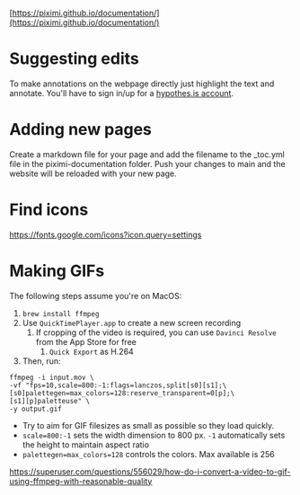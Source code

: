 [https://piximi.github.io/documentation/](https://piximi.github.io/documentation/)

# Suggesting edits
To make annotations on the webpage directly just highlight the text and annotate. You'll have to sign in/up for a [hypothes.is account](https://hypothes.is/login).

# Adding new pages
Create a markdown file for your page and add the filename to the _toc.yml file in the piximi-documentation folder. Push your changes to main and the website will be reloaded with your new page.

# Find icons 
https://fonts.google.com/icons?icon.query=settings

# Making GIFs

The following steps assume you're on MacOS:

1. `brew install ffmpeg`
2. Use `QuickTimePlayer.app` to create a new screen recording
   1. If cropping of the video is required, you can use `Davinci Resolve` from the App Store for free
      1. `Quick Export` as H.264
3. Then, run:
```
ffmpeg -i input.mov \
-vf "fps=10,scale=800:-1:flags=lanczos,split[s0][s1];\
[s0]palettegen=max_colors=128:reserve_transparent=0[p];\
[s1][p]paletteuse" \
-y output.gif
```
- Try to aim for GIF filesizes as small as possible so they load quickly. 
- `scale=800:-1` sets the width dimension to 800 px. `-1` automatically sets the height to maintain aspect ratio
- `palettegen=max_colors=128` controls the colors. Max available is 256


https://superuser.com/questions/556029/how-do-i-convert-a-video-to-gif-using-ffmpeg-with-reasonable-quality


